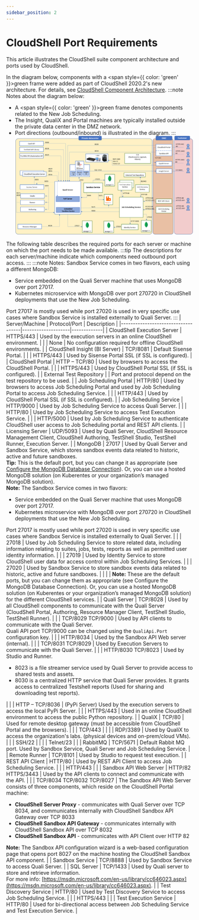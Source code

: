 ```yaml
---
sidebar_position: 2
---
```


# CloudShell Port Requirements

This article illustrates the CloudShell suite component architecture and ports used by CloudShell.

In the diagram below, components with a <span style={{ color: 'green' }}>green</span> frame were added as part of CloudShell 2020.2's new architecture. For details, see [CloudShell Component Architecture](https://help.quali.com/Online%20Help/0.0/Portal/Content/IG/Overview/cs-compnts.htm).
:::note Notes about the diagram below:

- A <span style={{ color: 'green' }}>green</span> frame denotes components related to the New Job Scheduling.
- The Insight, QualiX and Portal machines are typically installed outside the private data center in the DMZ network.
- Port directions (outbound/inbound) is illustrated in the diagram.
:::
![](/Images/IG2/ComponentPorts2021.1.png)

The following table describes the required ports for each server or machine on which the port needs to be made available.
:::tip
The descriptions for each server/machine indicate which components need outbound port access.
:::
:::note Notes: 
Sandbox Service comes in two flavors, each using a different MongoDB:

- Service embedded on the Quali Server machine that uses MongoDB over port 27017.
- Kubernetes microservice with MongoDB over port 270720 in CloudShell deployments that use the New Job Scheduling.

Port 27017 is mostly used while port 27020 is used in very specific use cases where Sandbox Service is installed externally to Quali Server.
:::
| Server/Machine                     | Protocol/Port      | Description |
|------------------------------------|--------------------|-------------|
| CloudShell Execution Server        | HTTPS/443          | Used by the execution servers in an online CloudShell environment. |
|                                    | None               | No configuration required for offline CloudShell environments. |
| CloudShell Insight (BI Server)     | TCP/8081           | Default Sisense Portal. |
|                                    | HTTPS/443          | Used by Sisense Portal SSL (if SSL is configured). |
| CloudShell Portal                  | HTTP – TCP/80      | Used by browsers to access the CloudShell Portal. |
|                                    | HTTPS/443          | Used by CloudShell Portal SSL (if SSL is configured). |
| External Test Repository           |                    | Port and protocol depend on the test repository to be used. |
| Job Scheduling Portal              | HTTP/80            | Used by browsers to access Job Scheduling Portal and used by Job Scheduling Portal to access Job Scheduling Service. |
|                                    | HTTP/443           | Used by CloudShell Portal SSL (if SSL is configured). |
| Job Scheduling Service             | HTTP/9000          | Used by Job Scheduling Service to access Quali Server. |
|                                    | HTTP/80            | Used by Job Scheduling Service to access Test Execution Service. |
|                                    | HTTP/5000          | Used by Job Scheduling Service to authenticate CloudShell user access to Job Scheduling portal and REST API clients. |
| Licensing Server                   | UDP/5093           | Used by Quali Server, CloudShell Resource Management Client, CloudShell Authoring, TestShell Studio, TestShell Runner, Execution Server. |
| MongoDB                            | 27017              | Used by Quali Server and Sandbox Service, which stores sandbox events data related to historic, active and future sandboxes. <br />**Tip:** This is the default port, but you can change it as appropriate (see [Configure the MongoDB Database Connection](https://help.quali.com/Online%20Help/0.0/Portal/Content/IG/Configure%20CloudShell%20Products/cfg-db-conn-MongoDB.htm)). Or, you can use a hosted MongoDB solution (on Kuberentes or your organization’s managed MongoDB solution).<br />**Note:** The Sandbox Service comes in two flavors: <br /><ul><li>Service embedded on the Quali Server machine that uses MongoDB over port 27017.</li><li>Kubernetes microservice with MongoDB over port 270720 in CloudShell deployments that use the New Job Scheduling.</li></ul>Port 27017 is mostly used while port 27020 is used in very specific use cases where Sandbox Service is installed externally to Quali Server. |
|                                    | 27018              | Used by Job Scheduling Service to store related data, including information relating to suites, jobs, tests, reports as well as permitted user identity information. |
|                                    | 27019              | Used by Identity Service to store CloudShell user data for access control within Job Scheduling Services. |
|                                    | 27020              | Used by Sandbox Service to store sandbox events data related to historic, active and future sandboxes. |
|                                    |                    | **Note:** These are the default ports, but you can change them as appropriate (see Configure the MongoDB Database Connection). Or, you can use a hosted MongoDB solution (on Kuberentes or your organization’s managed MongoDB solution) for the different CloudShell services. |
| Quali Server                       | TCP/8028           | Used by all CloudShell components to communicate with the Quali Server (CloudShell Portal, Authoring, Resource Manager Client, TestShell Studio, TestShell Runner). |
|                                    | TCP/8029 TCP/9000  | Used by API clients to communicate with the Quali Server. <br />Quali API port TCP/9000 can be changed using the `QualiApi.Port` configuration key. |
|                                    | HTTP/8034          | Used by the Sandbox API Web server (internal). |
|                                    | TCP/8031 TCP/8029  | Used by Execution Servers to communicate with the Quali Server. |
|                                    | HTTP/8030 TCP/8023 | Used by Studio and Runner. <ul><li>8023 is a file streamer service used by Quali Server to provide access to shared tests and assets. </li><li>8030 is a centralized HTTP service that Quali Server provides. It grants access to centralized Testshell reports (Used for sharing and downloading test reports).</li></ul> |
|                                    | HTTP – TCP/8036    | (PyPi Server) Used by the execution servers to access the local PyPi Server. |
|                                    | HTTPS/443          | Used in an online CloudShell environment to access the public Python repository. |
| QualiX                             | TCP/80             | Used for remote desktop gateway (must be accessible from CloudShell Portal and the browsers). |
|                                    | TCP/443            | |
|                                    | RDP/3389           | Used by QualiX to access the organization's labs. (physical devices and on-prem/cloud VMs). |
|                                    | SSH/22             | |
|                                    | Telnet/23          | |
| RabbitMQ                           | TCP/5671           | Default Rabbit MQ port. Used by Sandbox Service, Quali Server and Job Scheduling Service. |
| Remote Runner                      | TCP/8101           | Used by Studio to request test execution. |
| REST API Client                    | HTTP/80            | Used by REST API Client to access Job Scheduling Service. |
|                                    | HTTP/443           | |
| Sandbox API Web Server             | HTTP/82 HTTPS/3443 | Used by the API clients to connect and communicate with the API. |
|                                    | TCP/8034 TCP/8032 TCP/8027 | The Sandbox API Web Server consists of three components, which reside on the CloudShell Portal machine:<br/><ul><li>**CloudShell Server Proxy** - communicates with Quali Server over TCP 8034, and communicates internally with CloudShell Sandbox API Gateway over TCP 8033</li><li>**CloudShell Sandbox API Gateway** - communicates internally with CloudShell Sandbox API over TCP 8032</li><li>**CloudShell Sandbox API** - communicates with API Client over HTTP 82</li></ul>**Note:** The Sandbox API configuration wizard is a web-based configuration page that opens port 8027 on the machine hosting the CloudShell Sandbox API component. |
| Sandbox Service                    | TCP/8888           | Used by Sandbox Service to access Quali Server. |
| SQL Server                         | TCP/1433           | Used by Quali server to store and retrieve information.<br />For more info: [https://msdn.microsoft.com/en-us/library/cc646023.aspx](https://msdn.microsoft.com/en-us/library/cc646023.aspx). |
| Test Discovery Service             | HTTP/80            | Used by Test Discovery Service to access Job Scheduling Service. |
|                                    | HTTPS/443       | |
| Test Execution Service             | HTTP/80            | Used for bi-directional access between Job Scheduling Service and Test Execution Service. |
